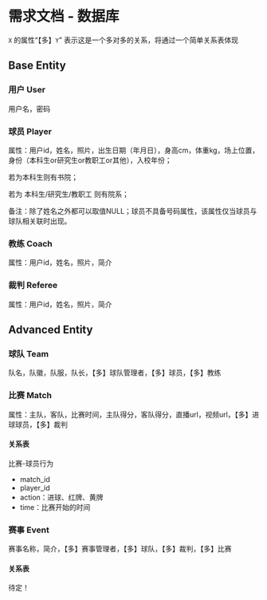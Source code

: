 # 需求文档 - 数据库

`X` 的属性“【多】`Y`” 表示这是一个多对多的关系，将通过一个简单关系表体现

## Base Entity

### 用户 User

用户名，密码

### 球员 Player

属性：用户id，姓名，照片，出生日期（年月日），身高cm，体重kg，场上位置，身份（本科生or研究生or教职工or其他），入校年份；

若为本科生则有书院；

若为 本科生/研究生/教职工 则有院系；

备注：除了姓名之外都可以取值NULL；球员不具备号码属性，该属性仅当球员与球队相关联时出现。

### 教练 Coach

属性：用户id，姓名，照片，简介

### 裁判 Referee

属性：用户id，姓名，照片，简介



## Advanced Entity

### 球队 Team
队名，队徽，队服，队长，【多】球队管理者，【多】球员，【多】教练



### 比赛 Match

属性：主队，客队，比赛时间，主队得分，客队得分，直播url，视频url，【多】进球球员，【多】裁判

#### 关系表

比赛-球员行为

+ match_id
+ player_id
+ action：进球、红牌、黄牌
+ time：比赛开始的时间



### 赛事 Event

赛事名称，简介，【多】赛事管理者，【多】球队，【多】裁判，【多】比赛

#### 关系表

待定！
